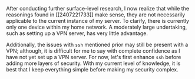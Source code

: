 After conducting further surface-level research, I now realize that while the reasonings found in [[2407221733]] make sense, they are not necessarily applicable to the current instance of my server. To clarify, there is currently only one device within my home network. A moderately large undertaking, such as setting up a VPN server, has very little advantage.

Additionally, the issues with `ssh` mentioned prior may still be present with a VPN; although, it is difficult for me to say with complete confidence as I have not yet set up a VPN server. For now, let's first enhance `ssh` before adding more layers of security. With my current level of knowledge, it is best that I keep everything simple before making my security complex.
